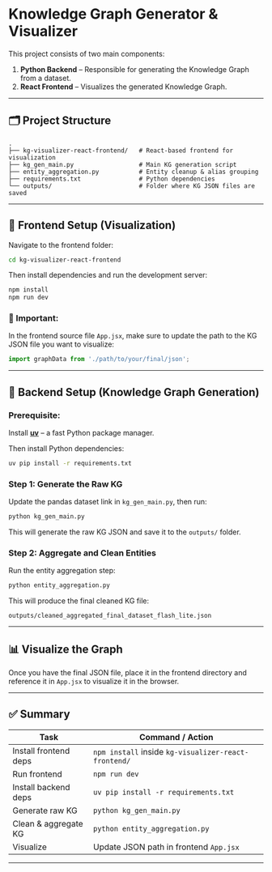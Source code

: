 
# Knowledge Graph Generator & Visualizer

This project consists of two main components:

1. **Python Backend** – Responsible for generating the Knowledge Graph from a dataset.
2. **React Frontend** – Visualizes the generated Knowledge Graph.

---

## 🗂️ Project Structure

```
.
├── kg-visualizer-react-frontend/   # React-based frontend for visualization
├── kg_gen_main.py                  # Main KG generation script
├── entity_aggregation.py           # Entity cleanup & alias grouping
├── requirements.txt                # Python dependencies
└── outputs/                        # Folder where KG JSON files are saved
```

---

## 🚀 Frontend Setup (Visualization)

Navigate to the frontend folder:

```bash
cd kg-visualizer-react-frontend
```

Then install dependencies and run the development server:

```bash
npm install
npm run dev
```

### 📌 Important:
In the frontend source file `App.jsx`, make sure to update the path to the KG JSON file you want to visualize:

```jsx
import graphData from './path/to/your/final/json';
```

---

## 🧠 Backend Setup (Knowledge Graph Generation)

### Prerequisite:
Install [**uv**](https://github.com/astral-sh/uv) – a fast Python package manager.

Then install Python dependencies:

```bash
uv pip install -r requirements.txt
```

### Step 1: Generate the Raw KG

Update the pandas dataset link in `kg_gen_main.py`, then run:

```bash
python kg_gen_main.py
```

This will generate the raw KG JSON and save it to the `outputs/` folder.

### Step 2: Aggregate and Clean Entities

Run the entity aggregation step:

```bash
python entity_aggregation.py
```

This will produce the final cleaned KG file:

```
outputs/cleaned_aggregated_final_dataset_flash_lite.json
```

---

## 📊 Visualize the Graph

Once you have the final JSON file, place it in the frontend directory and reference it in `App.jsx` to visualize it in the browser.

---

## ✅ Summary

| Task                    | Command / Action                              |
|-------------------------|-----------------------------------------------|
| Install frontend deps   | `npm install` inside `kg-visualizer-react-frontend/` |
| Run frontend            | `npm run dev`                                 |
| Install backend deps    | `uv pip install -r requirements.txt`          |
| Generate raw KG         | `python kg_gen_main.py`                       |
| Clean & aggregate KG    | `python entity_aggregation.py`               |
| Visualize               | Update JSON path in frontend `App.jsx`       |

---

